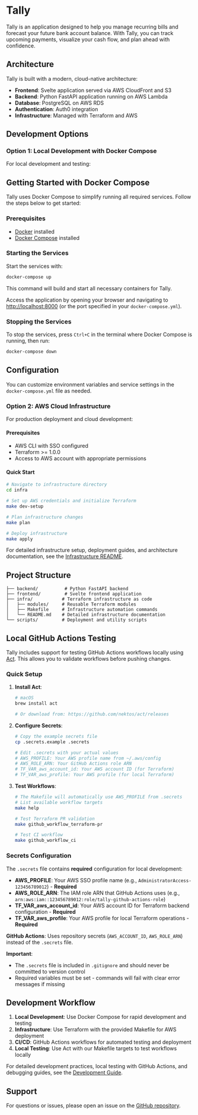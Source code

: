 # Tally

Tally is an application designed to help you manage recurring bills and forecast your future bank account balance. With Tally, you can track upcoming payments, visualize your cash flow, and plan ahead with confidence.

## Architecture

Tally is built with a modern, cloud-native architecture:

- **Frontend**: Svelte application served via AWS CloudFront and S3
- **Backend**: Python FastAPI application running on AWS Lambda
- **Database**: PostgreSQL on AWS RDS
- **Authentication**: Auth0 integration
- **Infrastructure**: Managed with Terraform and AWS

## Development Options

### Option 1: Local Development with Docker Compose

For local development and testing:

## Getting Started with Docker Compose

Tally uses Docker Compose to simplify running all required services. Follow the steps below to get started:

### Prerequisites

- [Docker](https://docs.docker.com/get-docker/) installed
- [Docker Compose](https://docs.docker.com/compose/install/) installed

### Starting the Services

Start the services with:

```sh
docker-compose up
```

This command will build and start all necessary containers for Tally.

Access the application by opening your browser and navigating to [http://localhost:8000](http://localhost:8000) (or the port specified in your `docker-compose.yml`).

### Stopping the Services

To stop the services, press `Ctrl+C` in the terminal where Docker Compose is running, then run:

```sh
docker-compose down
```

## Configuration

You can customize environment variables and service settings in the `docker-compose.yml` file as needed.

### Option 2: AWS Cloud Infrastructure

For production deployment and cloud development:

#### Prerequisites

- AWS CLI with SSO configured
- Terraform >= 1.0.0
- Access to AWS account with appropriate permissions

#### Quick Start

```sh
# Navigate to infrastructure directory
cd infra

# Set up AWS credentials and initialize Terraform
make dev-setup

# Plan infrastructure changes
make plan

# Deploy infrastructure
make apply
```

For detailed infrastructure setup, deployment guides, and architecture documentation, see the [Infrastructure README](infra/README.md).

## Project Structure

```
├── backend/          # Python FastAPI backend
├── frontend/         # Svelte frontend application
├── infra/           # Terraform infrastructure as code
│   ├── modules/     # Reusable Terraform modules
│   ├── Makefile     # Infrastructure automation commands
│   └── README.md    # Detailed infrastructure documentation
└── scripts/         # Deployment and utility scripts
```

## Local GitHub Actions Testing

Tally includes support for testing GitHub Actions workflows locally using [Act](https://github.com/nektos/act). This allows you to validate workflows before pushing changes.

### Quick Setup

1. **Install Act**:

   ```sh
   # macOS
   brew install act

   # Or download from: https://github.com/nektos/act/releases
   ```

2. **Configure Secrets**:

   ```sh
   # Copy the example secrets file
   cp .secrets.example .secrets

   # Edit .secrets with your actual values
   # AWS_PROFILE: Your AWS profile name from ~/.aws/config
   # AWS_ROLE_ARN: Your GitHub Actions role ARN
   # TF_VAR_aws_account_id: Your AWS account ID (for Terraform)
   # TF_VAR_aws_profile: Your AWS profile (for local Terraform)
   ```

3. **Test Workflows**:

   ```sh
   # The Makefile will automatically use AWS_PROFILE from .secrets
   # List available workflow targets
   make help

   # Test Terraform PR validation
   make github_workflow_terraform-pr

   # Test CI workflow
   make github_workflow_ci
   ```

### Secrets Configuration

The `.secrets` file contains **required** configuration for local development:

- **AWS_PROFILE**: Your AWS SSO profile name (e.g., `AdministratorAccess-123456789012`) - **Required**
- **AWS_ROLE_ARN**: The IAM role ARN that GitHub Actions uses (e.g., `arn:aws:iam::123456789012:role/tally-github-actions-role`)
- **TF_VAR_aws_account_id**: Your AWS account ID for Terraform backend configuration - **Required**
- **TF_VAR_aws_profile**: Your AWS profile for local Terraform operations - **Required**

**GitHub Actions**: Uses repository secrets (`AWS_ACCOUNT_ID`, `AWS_ROLE_ARN`) instead of the `.secrets` file.

**Important**:

- The `.secrets` file is included in `.gitignore` and should never be committed to version control
- Required variables must be set - commands will fail with clear error messages if missing

## Development Workflow

1. **Local Development**: Use Docker Compose for rapid development and testing
2. **Infrastructure**: Use Terraform with the provided Makefile for AWS deployment
3. **CI/CD**: GitHub Actions workflows for automated testing and deployment
4. **Local Testing**: Use Act with our Makefile targets to test workflows locally

For detailed development practices, local testing with GitHub Actions, and debugging guides, see the [Development Guide](docs/DEVELOPING.md).

## Support

For questions or issues, please open an issue on the [GitHub repository](https://github.com/kenhowardpdx/tally/issues).
